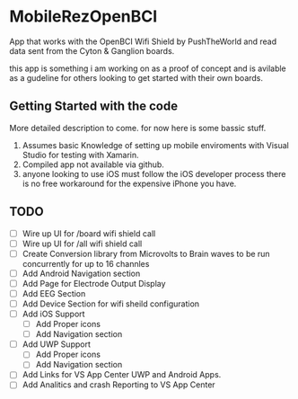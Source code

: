 # MobileRezOpenBCI
App that works with the OpenBCI Wifi Shield by PushTheWorld and read data sent from the Cyton &amp; Ganglion boards.

this app is something i am working on as a proof of concept and is avilable as a gudeline for others looking to get started with their own boards. 

## Getting Started with the code
More detailed description to come. for now here is some bassic stuff. 

1. Assumes basic Knowledge of setting up mobile enviroments with Visual Studio for testing with Xamarin. 
1. Compiled app not available via github. 
1. anyone looking to use iOS must follow the iOS developer process there is no free workaround for the expensive iPhone you have.

## TODO
- [ ] Wire up UI for /board wifi shield call
- [ ] Wire up UI for /all wifi shield call
- [ ] Create Conversion library from Microvolts to Brain waves to be run concurrently for up to 16 channles
- [ ] Add Android Navigation section
- [ ] Add Page for Electrode Output Display
- [ ] Add EEG Section
- [ ] Add Device Section for wifi sheild configuration
- [ ] Add iOS Support
  - [ ] Add Proper icons
  - [ ] Add Navigation section
- [ ] Add UWP Support
  - [ ] Add Proper icons
  - [ ] Add Navigation section
- [ ] Add Links for VS App Center UWP and Android Apps.
- [ ] Add Analitics and crash Reporting to VS App Center
